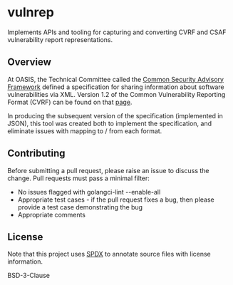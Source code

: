 # vulnrep

Implements APIs and tooling for capturing and converting CVRF and CSAF
vulnerability report representations.

## Overview

At OASIS, the Technical Committee called the
[Common Security Advisory Framework](https://www.oasis-open.org/committees/tc_home.php?wg_abbrev=csaf)
defined a specification for sharing information about software vulnerabilities
via XML. Version 1.2 of the Common Vulnerability Reporting Format (CVRF) can
be found on that [page](https://www.oasis-open.org/committees/tc_home.php?wg_abbrev=csaf#technical).

In producing the subsequent version of the specification (implemented in JSON),
this tool was created both to implement the specification, and eliminate
issues with mapping to / from each format.

## Contributing

Before submitting a pull request, please raise an issue to discuss the change.
Pull requests must pass a minimal filter:

* No issues flagged with golangci-lint --enable-all
* Appropriate test cases - if the pull request fixes a bug, then please provide
  a test case demonstrating the bug
* Appropriate comments

## License

Note that this project uses [SPDX](https://spdx.org) to annotate source files
with license information.

BSD-3-Clause
